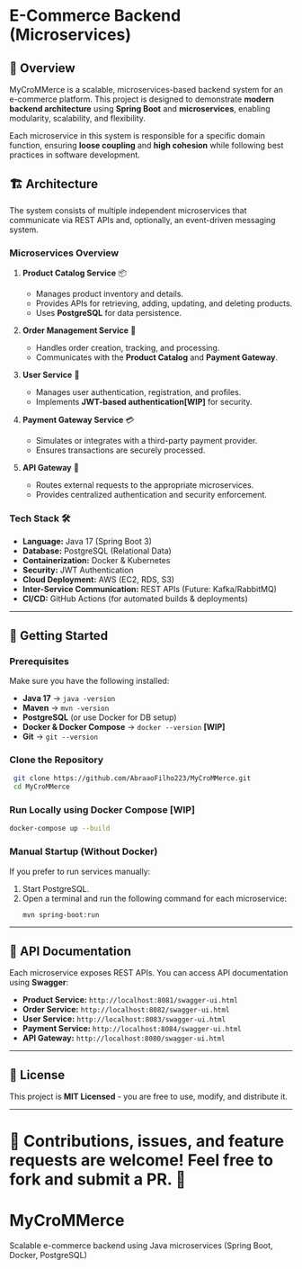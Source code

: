 # E-Commerce Backend (Microservices)

## 📌 Overview
MyCroMMerce is a scalable, microservices-based backend system for an e-commerce platform. This project is designed to demonstrate **modern backend architecture** using **Spring Boot** and **microservices**, enabling modularity, scalability, and flexibility.

Each microservice in this system is responsible for a specific domain function, ensuring **loose coupling** and **high cohesion** while following best practices in software development.

## 🏗️ Architecture
The system consists of multiple independent microservices that communicate via REST APIs and, optionally, an event-driven messaging system.

### **Microservices Overview**
1. **Product Catalog Service** 📦  
   - Manages product inventory and details.
   - Provides APIs for retrieving, adding, updating, and deleting products.
   - Uses **PostgreSQL** for data persistence.

2. **Order Management Service** 📜  
   - Handles order creation, tracking, and processing.
   - Communicates with the **Product Catalog** and **Payment Gateway**.

3. **User Service** 👤  
   - Manages user authentication, registration, and profiles.
   - Implements **JWT-based authentication[WIP]** for security.

4. **Payment Gateway Service** 💳  
   - Simulates or integrates with a third-party payment provider.
   - Ensures transactions are securely processed.

5. **API Gateway** 🔀  
   - Routes external requests to the appropriate microservices.
   - Provides centralized authentication and security enforcement.

### **Tech Stack** 🛠️
- **Language:** Java 17 (Spring Boot 3)
- **Database:** PostgreSQL (Relational Data)
- **Containerization:** Docker & Kubernetes
- **Security:** JWT Authentication
- **Cloud Deployment:** AWS (EC2, RDS, S3)
- **Inter-Service Communication:** REST APIs (Future: Kafka/RabbitMQ)
- **CI/CD:** GitHub Actions (for automated builds & deployments)

---

## 🚀 Getting Started
### **Prerequisites**
Make sure you have the following installed:
- **Java 17** → `java -version`
- **Maven** → `mvn -version`
- **PostgreSQL** (or use Docker for DB setup)
- **Docker & Docker Compose** → `docker --version` **[WIP]**
- **Git** → `git --version`

### **Clone the Repository**
```sh
 git clone https://github.com/AbraaoFilho223/MyCroMMerce.git
 cd MyCroMMerce
```

### **Run Locally using Docker Compose [WIP]**
```sh
docker-compose up --build
```

### **Manual Startup (Without Docker)**
If you prefer to run services manually:
1. Start PostgreSQL.
2. Open a terminal and run the following command for each microservice:
   ```sh
   mvn spring-boot:run
   ```

---

## 📖 API Documentation
Each microservice exposes REST APIs. You can access API documentation using **Swagger**:
- **Product Service:** `http://localhost:8081/swagger-ui.html`
- **Order Service:** `http://localhost:8082/swagger-ui.html`
- **User Service:** `http://localhost:8083/swagger-ui.html`
- **Payment Service:** `http://localhost:8084/swagger-ui.html`
- **API Gateway:** `http://localhost:8080/swagger-ui.html`

---

## 📜 License
This project is **MIT Licensed** - you are free to use, modify, and distribute it.

---

🎯 **Contributions, issues, and feature requests are welcome!** Feel free to fork and submit a PR. 🚀
=======
# MyCroMMerce
Scalable e-commerce backend using Java microservices (Spring Boot, Docker, PostgreSQL)
